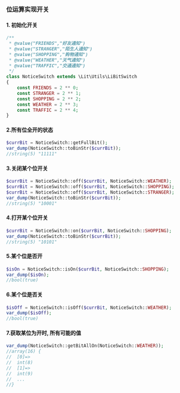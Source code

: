 ### 位运算实现开关

#### 1. 初始化开关

````php
/**
 * @value("FRIENDS","好友通知")
 * @value("STRANGER","陌生人通知")
 * @value("SHOPPING","购物通知")
 * @value("WEATHER","天气通知")
 * @value("TRAFFIC","交通通知")
 */
class NoticeSwitch extends \Lit\Utils\LiBitSwitch
{
    const FRIENDS = 2 ** 0;
    const STRANGER = 2 ** 1;
    const SHOPPING = 2 ** 2;
    const WEATHER = 2 ** 3;
    const TRAFFIC = 2 ** 4;
}
````

#### 2.所有位全开的状态

````php
$currBit = NoticeSwitch::getFullBit();
var_dump(NoticeSwitch::toBinStr($currBit));
//string(5) "11111"
````

#### 3.关闭某个位开关

````php
$currBit = NoticeSwitch::off($currBit, NoticeSwitch::WEATHER);
$currBit = NoticeSwitch::off($currBit, NoticeSwitch::SHOPPING);
$currBit = NoticeSwitch::off($currBit, NoticeSwitch::STRANGER);
var_dump(NoticeSwitch::toBinStr($currBit));
//string(5) "10001"
````

#### 4.打开某个位开关

````php
$currBit = NoticeSwitch::on($currBit, NoticeSwitch::SHOPPING);
var_dump(NoticeSwitch::toBinStr($currBit));
//string(5) "10101"
````

#### 5.某个位是否开

````php
$isOn = NoticeSwitch::isOn($currBit, NoticeSwitch::SHOPPING);
var_dump($isOn);
//bool(true)
````

#### 6.某个位是否关

````php
$isOff = NoticeSwitch::isOff($currBit, NoticeSwitch::WEATHER);
var_dump($isOff);
//bool(true)
````

#### 7.获取某位为开时, 所有可能的值

````php
var_dump(NoticeSwitch::getBitAllOn(NoticeSwitch::WEATHER));
//array(16) {
//  [0]=>
//  int(8)
//  [1]=>
//  int(9)
//  ...
//}
````